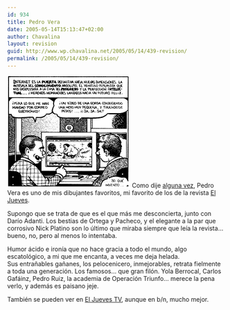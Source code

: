 ```yaml
---
id: 934
title: Pedro Vera
date: 2005-05-14T15:13:47+02:00
author: Chavalina
layout: revision
guid: http://www.wp.chavalina.net/2005/05/14/439-revision/
permalink: /2005/05/14/439-revision/
---
```

<img class="imgizqda" src="/imagenes/fotos/vera-internet.gif" alt="Una vi&ntilde;eta de Pedro Vera" /> Como dije <a href="http://www.chavalina.net/comentar.php?idpost=395#c4030" target="_blank">alguna vez</a>, Pedro Vera es uno de mis dibujantes favoritos, mi favorito de los de la revista <a href="http://www.eljueves.es/" target="_blank">El Jueves</a>.

Supongo que se trata de que es el que m&aacute;s me desconcierta, junto con Dar&iacute;o Adanti. Los bestias de Ortega y Pacheco, y el elegante a la par que corrosivo Nick Platino son lo &uacute;ltimo que miraba siempre que le&iacute;a la revista&#8230; bueno, no, pero al menos lo intentaba.

Humor &aacute;cido e iron&iacute;a que no hace gracia a todo el mundo, algo escatol&oacute;gico, a mi que me encanta, a veces me deja helada.  
Sus entra&ntilde;ables ga&ntilde;anes, los pelocenicero, inmejorables, retrata fielmente a toda una generaci&oacute;n. Los famosos&#8230; que gran fil&oacute;n. Yola Berrocal, Carlos Gaf&aacute;inz, Pedro Ruiz, la academia de Operaci&oacute;n Triunfo&#8230; merece la pena verlo, y adem&aacute;s es paisano jeje.

Tambi&eacute;n se pueden ver en <a href="http://www.eljueves.es/jueves_tv/jueves_tv.asp?serie=4" target="_blank">El Jueves TV</a>, aunque en b/n, mucho mejor.
